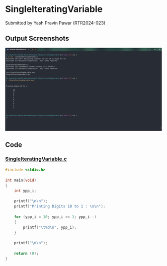 # SingleIteratingVariable

Submitted by Yash Pravin Pawar (RTR2024-023)

## Output Screenshots
![output.png](./02-Screenshots/output.png)

## Code
### [SingleIteratingVariable.c](./01-Code/SingleIteratingVariable.c)
```c
#include <stdio.h>

int main(void)
{
    int ypp_i;

    printf("\n\n");
    printf("Printing Digits 10 to 1 : \n\n");

    for (ypp_i = 10; ypp_i >= 1; ypp_i--)
    {
        printf("\t%d\n", ypp_i);
    }

    printf("\n\n");

    return (0);
}

```
